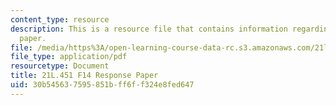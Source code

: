 ```yaml
---
content_type: resource
description: This is a resource file that contains information regarding response
  paper.
file: /media/https%3A/open-learning-course-data-rc.s3.amazonaws.com/21l-451-introduction-to-literary-theory-fall-2014/30b545637595851bff6ff324e8fed647_MIT21L_451F14_Response_Pap.pdf
file_type: application/pdf
resourcetype: Document
title: 21L.451 F14 Response Paper
uid: 30b54563-7595-851b-ff6f-f324e8fed647
---
```

